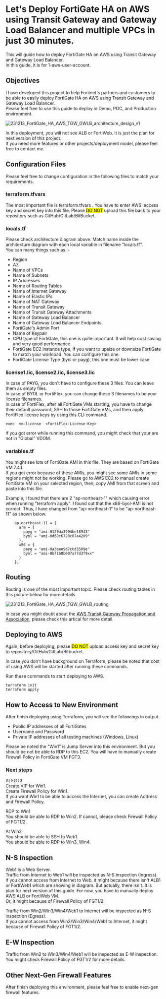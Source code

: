 # Let's Deploy FortiGate HA on AWS using Transit Gateway and Gateway Load Balancer and multiple VPCs in just 30 minutes.  
This will guide how to deploy FortiGate HA on AWS using Transit Gateway and Gateway Load Balancer.  
In this guide, it is for 1-aws-user-account.  

## Objectives  
I have developed this project to help Fortinet's partners and customers to be able to easily deploy FortiGate HA on AWS using Transit Gateway and Gateway Load Balancer.  
Please feel free to use this guide to deploy in Demo, POC, and Production environment.  

<img title="Architecture Design of FortiGate HA on AWS using Transit Gateway and Gateway Load Balancer" alt="231213_FortiGate_HA_AWS_TGW_GWLB_architecture_design_v1" src="231213_FortiGate_HA_AWS_TGW_GWLB_architecture_design_v1.png">

In this deployment, you will not see ALB or FortiWeb. It is just the plan for next version of this project.  
If you need more features or other projects/deployment model, please feel free to contact me.  

## Configuration Files  
Please feel free to change configuration in the following files to match your requirements.  

### terraform.tfvars  
The most important file is terraform.tfvars . You have to enter AWS' access key and secret key into this file. Please <mark style="background-color: #FFFF00">DO NOT</mark>  upload this file back to your repository such as GitHub/GitLab/BitBucket.  

### locals.tf  
Please check architecture diagram above.
Match name inside the architecture diagram with each local variable in filename "locals.tf".  
You can many things such as :-  
- Region  
- AZ  
- Name of VPCs  
- Name of Subnets  
- IP Addresses  
- Name of Routing Tables  
- Name of Internet Gateway  
- Name of Elastic IPs  
- Name of NAT Gateway  
- Name of Transit Gateway  
- Name of Transit Gateway Attachments  
- Name of Gateway Load Balancer  
- Name of Gateway Load Balancer Endpoints  
- FortiGate's Admin Port  
- Name of Keypair  
- CPU type of FortiGate, this one is quite important. It will help cost saving and very good performance.  
- FortiGate EC2 instance type, if you want to upsize or downsize FortiGate to match your workload. You can configure this one.  
- FortiGate License Type (byol or payg), this one must be lower case.  

### license1.lic, license2.lic, license3.lic  
In case of PAYG, you don't have to configure these 3 files. You can leave them as empty files.  
In case of BYOL or FortiFlex, you can change these 3 filenames to be your license filenames.  
In case of FortiFlex, after all FortiGate VMs starting, you have to change their default password, SSH to those FortiGate VMs, and then apply FortiFlex license keys by using this CLI command.  
```
exec  vm-license  <FortiFlex-License-Key>
```

If you got error while running this command, you might check that your are not in "Global" VDOM.  

### variables.tf  
You might see lots of FortiGate AMI in this file. They are based on FortiGate VM 7.4.1.  
If you got error because of these AMIs, you might see some AMIs in some regions might not be working. Please go to AWS EC2 to manual create FortiGate VM on your selected region, then, copy AMI from that screen and paste into this file.  

Example, I found that there are 2 "ap-northeast-1" which causing error when running "terraform apply". I found out that the x86-byol-AMI is not correct. Thus, I have changed from "ap-northeast-1" to be "ap-northeast-11" as shown below.

```
    ap-northeast-11 = {
      arm = {
        payg = "ami-0120da3994be18943"
        byol = "ami-0d68c6720c07a4209"
      },
      x86 = {
        payg = "ami-0a3aee9d7c6d3509e"
        byol = "ami-0bf160b007a77d3f9xx"
      }
    },
```

## Routing  
Routing is one of the most important topic. Please check routing tables in this picture below for more details.  

<img title="Routing of FortiGate HA on AWS using Transit Gateway and Gateway Load Balancer" alt="231213_FortiGate_HA_AWS_TGW_GWLB_routing" src="231213_FortiGate_HA_AWS_TGW_GWLB_routing.png">

In case you might doubt about the [AWS Transit Gateway Propagation and Association](https://medium.com/@toobeetoob/aws-transit-gateway-propagation-and-association-16307d41e4a0), please check this artical for more detail.  

## Deploying to AWS  
Again, before deploying, please <mark style="background-color: #FFFF00">DO NOT</mark> upload access key and secret key to repository/GitHub/GitLab/Bitbucket.  

In case you don't have background on Terraform, please be noted that cost of using AWS will be started after running these commands.

Run these commands to start deploying to AWS.  
```
terraform init
terraform apply
```

## How to Access to New Environment  
After finish deploying using Terraform, you will see the followings in output.  

- Public IP addresses of all FortiGates  
- Username and Password  
- Private IP addresses of all testing machines (Windows, Linux)  

Please be noted the "Win1" is Jump Server into this environment. But you should be not be able to RDP to this EC2. You will have to manually create Firewall Policy in FortiGate VM FGT3.  

### Next steps  
At FGT3  
Create VIP for Win1.  
Create Firewall Policy for Win1.  
If you want Win1 to be able to access the Internet, you can create Address and Firewall Policy.  

RDP to Win1  
You should be able to RDP to Win2. If cannot, please check Firewall Policy of FGT1/2.  

At Win2  
You should be able to SSH to Web1.  
You should be able to RDP to Win3, Win4.  

## N-S Inspection  
Web1 is a Web Server.  
Traffic from Internet to Web1 will be inspected as N-S inspection (Ingress).  
If you cannot access from Internet to Web, it might because there isn't ALB1 or FortiWeb1 which are showing in diagram. But actually, there isn't. It is plan for next version of this guide. For now, you have to manually deploy AWS ALB or FortiWeb VM.  
Or, it might because of Firewall Policy of FGT1/2.  

Traffic from Win2/Win3/Win4/Web1 to Internet will be inspected as N-S inspection (Egress).  
If you cannot access from Win2/Win3/Win4/Web1 to Internet, it might because of Firewall Policy of FGT1/2.  

## E-W Inspection  
Traffic from Win2 to Win3/Win4/Web1 will be inspected as E-W inspection.  
You might check Firewall Policy of FGT1/2 for more details.  

## Other Next-Gen Firewall Features  
After finish deploying this environment, please feel free to enable next-gen firewall features.  
